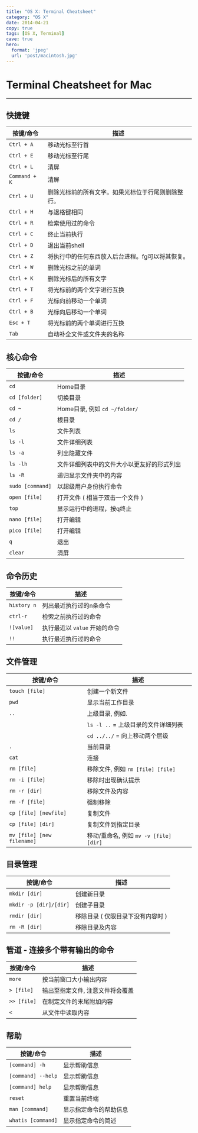 ```yaml
---
title: "OS X: Terminal Cheatsheet"
category: "OS X"
date: 2014-04-21
copy: true
tags: [OS X, Terminal]
cave: true
hero:
  format: 'jpeg'
  url: 'post/macintosh.jpg'
---
```

# Terminal Cheatsheet for Mac

------------

## 快捷键

| 按键/命令 | 描述 |
| -------- | ---- |
| `Ctrl + A` | 移动光标至行首 |
| `Ctrl + E` | 移动光标至行尾 |
| `Ctrl + L` | 清屏 |
| `Command + K` | 清屏 |
| `Ctrl + U` | 删除光标前的所有文字。如果光标位于行尾则删除整行。 |
| `Ctrl + H` | 与退格键相同 |
| `Ctrl + R` | 检索使用过的命令 |
| `Ctrl + C` | 终止当前执行 |
| `Ctrl + D` | 退出当前shell |
| `Ctrl + Z` | 将执行中的任何东西放入后台进程。fg可以将其恢复。 |
| `Ctrl + W` | 删除光标之前的单词 |
| `Ctrl + K` | 删除光标后的所有文字 |
| `Ctrl + T` | 将光标前的两个文字进行互换 |
| `Ctrl + F` | 光标向前移动一个单词 |
| `Ctrl + B` | 光标向后移动一个单词 |
| `Esc + T` | 将光标前的两个单词进行互换 |
| `Tab` | 自动补全文件或文件夹的名称 |

## 核心命令

| 按键/命令 | 描述 |
| -------- | ---- |
| `cd` | Home目录 |
| `cd [folder]` | 切换目录 |
| `cd ~` | Home目录, 例如 `cd ~/folder/` |
| `cd /` | 根目录 |
| `ls` | 文件列表 |
| `ls -l` | 文件详细列表 |
| `ls -a` | 列出隐藏文件 |
| `ls -lh` | 文件详细列表中的文件大小以更友好的形式列出 |
| `ls -R` | 递归显示文件夹中的内容 |
| `sudo [command]` | 以超级用户身份执行命令 |
| `open [file]` | 打开文件 ( 相当于双击一个文件 ) |
| `top` | 显示运行中的进程，按q终止 |
| `nano [file]` | 打开编辑 |
| `pico	[file]` | 打开编辑 |
| `q` | 退出 |
| `clear` | 清屏 |

## 命令历史

| 按键/命令 | 描述 |
| -------- | ---- |
| `history n` | 列出最近执行过的n条命令 |
| `ctrl-r` | 检索之前执行过的命令 |
| `![value]` | 执行最近以 `value` 开始的命令 |
| `!!` | 执行最近执行过的命令 |

## 文件管理

| 按键/命令 | 描述 |
| -------- | ---- |
| `touch [file]` | 创建一个新文件 |
| `pwd` | 显示当前工作目录 |
| `..` | 上级目录, 例如. |
| | `ls -l ..` 	= 上级目录的文件详细列表 |
| | `cd ../../` = 向上移动两个层级 |
| `.` | 当前目录 |
| `cat` | 连接 |
| `rm [file]` | 移除文件, 例如 `rm [file] [file]` |
| `rm -i [file]` | 移除时出现确认提示 |
| `rm -r [dir]` | 移除文件及内容 |
| `rm -f [file]` | 强制移除 |
| `cp [file] [newfile]` | 复制文件 |
| `cp [file] [dir]` | 复制文件到指定目录 |
| `mv [file] [new filename]` | 移动/重命名, 例如 `mv -v [file] [dir]` |


## 目录管理

| 按键/命令 | 描述 |
| -------- | ---- |
| `mkdir [dir]` | 创建新目录 |
| `mkdir -p [dir]/[dir]` | 创建子目录 |
| `rmdir [dir]` | 移除目录 ( 仅限目录下没有内容时 ) |
| `rm -R [dir]` | 移除目录及内容 |

## 管道 - 连接多个带有输出的命令

| 按键/命令 | 描述 |
| -------- | ---- |
| `more` | 按当前窗口大小输出内容 |
| `> [file]` | 输出至指定文件, 注意文件将会覆盖 |
| `>> [file]` | 在制定文件的末尾附加内容 |
| `<` | 从文件中读取内容 |

## 帮助

| 按键/命令 | 描述 |
| -------- | ---- |
| `[command] -h` | 显示帮助信息 |
| `[command] --help` | 显示帮助信息 |
| `[command] help` | 显示帮助信息 |
| `reset` | 重置当前终端 |
| `man [command]` | 显示指定命令的帮助信息 |
| `whatis [command]` | 显示指定命令的简述 |
